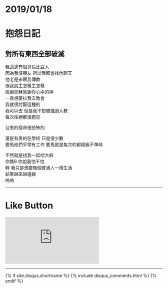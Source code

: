 # 2019/01/18
# 抱怨日記

<h2>對所有東西全部破滅</h2>


我這邊有個哥倫比亞人<br/>
因為我沒朋友 所以我都會找他聊天<br/>
他老是來跟我傳教<br/>
跟我說主怎樣主怎樣<br/>
感謝耶穌感謝你心中的神<br/>
一直想要拉我去教會 <br/>
我就很討厭這種的<br/>
我可以去 但是我不想被強迫入教<br/>
每次拒絕都很尷尬

台男的宿命很恐怖的<br/>

還是有男的在學校 只是很少數<br/>
要馬他們平常有工作 要馬就是每次約都超級不準時<br/>

不然就是找我一起哈大麻<br/>
你媽B 你說我怕不怕<br/>
幹 我只是想要像個普通人一樣生活<br/>
結果越來越邊緣<br/>
嗚嗚

* * *

# Like Button

<iframe class="lc-margin-top-64 lc-margin-bottom-32 lc-mobile" data-v-b66e9a5a="" frameborder="0" src="https://button.like.co/in/embed/s9443112/button"> </iframe>

* * *

{% if site.disqus.shortname %}
  {% include disqus_comments.html %}
{% endif %}